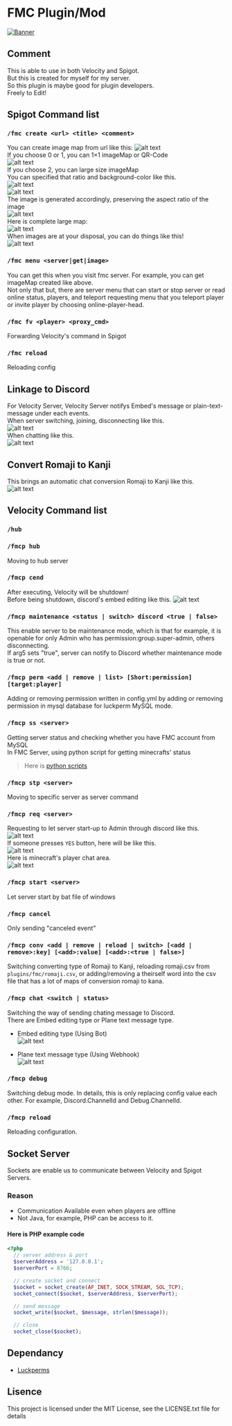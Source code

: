 # FMC Plugin/Mod

[![Banner](https://github.com/bella2391/branding/blob/master/banner/fmc.png "Banner")](https://keypforev.f5.si/)  

## Comment

This is able to use in both Velocity and Spigot.  
But this is created for myself for my server.  
So this plugin is maybe good for plugin developers.  
Freely to Edit!  

## Spigot Command list

### `/fmc create <url> <title> <comment>`

You can create image map from url like this:
![alt text](https://github.com/bella2391/branding/blob/master/explain/spigot/imagemap/choose_map.png)  
If you choose 0 or 1, you can 1×1 imageMap or QR-Code  
![alt text](https://github.com/bella2391/branding/blob/master/explain/spigot/imagemap/example_small_maps.png)  
If you choose 2, you can large size imageMap  
You can specified that ratio and background-color like this.  
![alt text](https://github.com/bella2391/branding/blob/master/explain/spigot/imagemap/choose_size.png)  
![alt text](https://github.com/bella2391/branding/blob/master/explain/spigot/imagemap/choose_color.png)  
The image is generated accordingly, preserving the aspect ratio of the image  
![alt text](https://github.com/bella2391/branding/blob/master/explain/spigot/imagemap/result.png)  
Here is complete large map:  
![alt text](https://github.com/bella2391/branding/blob/master/explain/spigot/imagemap/example_large_map.png)  
When images are at your disposal, you can do things like this!  
![alt text](https://github.com/bella2391/branding/blob/master/explain/spigot/imagemap/arrow_move.gif)  

### `/fmc menu <server|get|image>`

You can get this when you visit fmc server. For example, you can get imageMap created like above.  
Not only that but, there are server menu that can start or stop server or read online status, players, and teleport requesting menu that you teleport player or invite player by choosing online-player-head.  

### `/fmc fv <player> <proxy_cmd>`

Forwarding Velocity's command in Spigot

### `/fmc reload`

Reloading config

## Linkage to Discord

For Velocity Server, Velocity Server notifys Embed's message or plain-text-message under each events.  
When server switching, joining, disconnecting like this.  
![alt text](https://github.com/bella2391/branding/blob/master/explain/velocity/event_message.png)  
When chatting like this.  
![alt text](https://github.com/bella2391/branding/blob/master/explain/velocity/chat_message2.png)

## Convert Romaji to Kanji

This brings an automatic chat conversion Romaji to Kanji like this.  
![alt text](https://github.com/bella2391/branding/blob/master/explain/velocity/chat_conv.png)

## Velocity Command list

### `/hub`

### `/fmcp hub`

Moving to hub server  

### `/fmcp cend`

After executing, Velocity will be shutdown!  
Before being shutdown, discord's embed editing like this.
![alt text](https://github.com/bella2391/branding/blob/master/explain/velocity/proxy_shutdown.png)

### `/fmcp maintenance <status | switch> discord <true | false>`

This enable server to be maintenance mode, which is that for example, it is openable for only Admin who has permission:group.super-admin, others disconnecting.  
If arg5 sets "true", server can notify to Discord whether maintenance mode is true or not.  

### `/fmcp perm <add | remove | list> [Short:permission] [target:player]`

Adding or removing permission written in config.yml by adding or removing permission in mysql database for luckperm MySQL mode.

### `/fmcp ss <server>`

Getting server status and checking whether you have FMC account from MySQL  
In FMC Server, using python script for getting minecrafts' status  
>Here is [python scripts](https://github.com/bella2391/Mine_Status)  

### `/fmcp stp <server>`

Moving to specific server as server command

### `/fmcp req <server>`

Requesting to let server start-up to Admin through discord like this.  
![alt text](https://github.com/bella2391/branding/blob/master/explain/velocity/req_button.png)  
If someone presses `YES` button, here will be like this.  
![alt text](https://github.com/bella2391/branding/blob/master/explain/velocity/reqsul_notification.png)  
Here is minecraft's player chat area.  
![alt text](https://github.com/bella2391/branding/blob/master/explain/velocity/req_minecraft_chat.png)  

### `/fmcp start <server>`

Let server start by bat file of windows

### `/fmcp cancel`

Only sending "canceled event"

### `/fmcp conv <add | remove | reload | switch> [<add | remove>:key] [<add>:value] [<add>:<true | false>]`

Switching converting type of Romaji to Kanji, reloading romaji.csv from `plugins/fmc/romaji.csv`, or adding/removing a theirself word into the csv file that has a lot of maps of conversion romaji to kana.

### `/fmcp chat <switch | status>`

Switching the way of sending chating message to Discord.  
There are Embed editing type or Plane text message type.  

* Embed editing type (Using Bot)  
![alt text](https://github.com/bella2391/branding/blob/master/explain/velocity/embed_editing_type.png)  

* Plane text message type (Using Webhook)  
![alt text](https://github.com/bella2391/branding/blob/master/explain/velocity/plain_text_message_type.png)  

### `/fmcp debug`

Switching debug mode. In details, this is only replacing config value each other. For example, Discord.ChannelId and Debug.ChannelId.

### `/fmcp reload`

Reloading configuration.

## Socket Server

Sockets are enable us to communicate between Velocity and Spigot Servers.

### Reason

* Communication Available even when players are offline  
* Not Java, for example, PHP can be access to it.  

#### Here is PHP example code

```php
<?php
  // server address & port
  $serverAddress = '127.0.0.1';
  $serverPort = 8766;

  // create socket and connect
  $socket = socket_create(AF_INET, SOCK_STREAM, SOL_TCP);
  socket_connect($socket, $serverAddress, $serverPort);

  // send message
  socket_write($socket, $message, strlen($message));

  // close
  socket_close($socket);
```

## Dependancy

* [Luckperms](https://github.com/LuckPerms/LuckPerms)

## Lisence

This project is licensed under the MIT License, see the LICENSE.txt file for details

